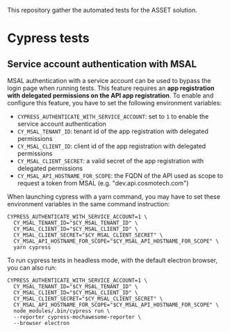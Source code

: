 This repository gather the automated tests for the ASSET solution.

# Cypress tests

## Service account authentication with MSAL

MSAL authentication with a service account can be used to bypass the login page when running tests. This feature
requires an **app registration with delegated permissions on the API app registration**. To enable and configure this
feature, you have to set the following environment variables:

- `CYPRESS_AUTHENTICATE_WITH_SERVICE_ACCOUNT`: set to `1` to enable the service account authentication
- `CY_MSAL_TENANT_ID`: tenant id of the app registration with delegated permissions
- `CY_MSAL_CLIENT_ID`: client id of the app registration with delegated permissions
- `CY_MSAL_CLIENT_SECRET`: a valid secret of the app registration with delegated permissions
- `CY_MSAL_API_HOSTNAME_FOR_SCOPE`: the FQDN of the API used as scope to request a token from MSAL (e.g.
  "dev.api.cosmotech.com")

When launching cypress with a yarn command, you may have to set these environment variables in the same command instruction:

```
CYPRESS_AUTHENTICATE_WITH_SERVICE_ACCOUNT=1 \
  CY_MSAL_TENANT_ID="$CY_MSAL_TENANT_ID" \
  CY_MSAL_CLIENT_ID="$CY_MSAL_CLIENT_ID" \
  CY_MSAL_CLIENT_SECRET="$CY_MSAL_CLIENT_SECRET" \
  CY_MSAL_API_HOSTNAME_FOR_SCOPE="$CY_MSAL_API_HOSTNAME_FOR_SCOPE" \
  yarn cypress
```

To run cypress tests in headless mode, with the default electron browser, you can also run:

```
CYPRESS_AUTHENTICATE_WITH_SERVICE_ACCOUNT=1 \
  CY_MSAL_TENANT_ID="$CY_MSAL_TENANT_ID" \
  CY_MSAL_CLIENT_ID="$CY_MSAL_CLIENT_ID" \
  CY_MSAL_CLIENT_SECRET="$CY_MSAL_CLIENT_SECRET" \
  CY_MSAL_API_HOSTNAME_FOR_SCOPE="$CY_MSAL_API_HOSTNAME_FOR_SCOPE" \
  node_modules/.bin/cypress run \
  --reporter cypress-mochawesome-reporter \
  --browser electron
```

